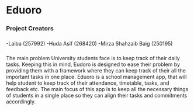 # Eduoro
###
### Project Creators
###
-Laiba (257992)
-Huda Asif (268420)
-Mirza Shahzaib Baig (250195)
###
The main problem University students face is to keep track of their daily tasks. Keeping this in mind, Eudoro is designed to ease their problem by providing them with a framework where they can keep track of their all the important tasks in one place. Eduoro is a school management app, that will help student to keep track of their attendance, timetable, tasks, and feedback etc. The main focus of this app is to keep all the necessary things of students in a single place so they can align their tasks and commitments accordingly.
